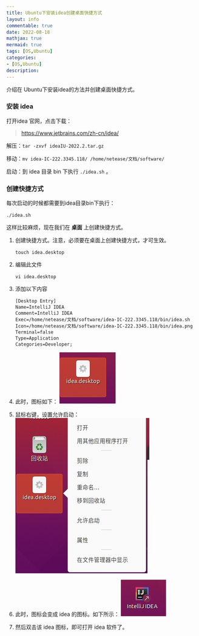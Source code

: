 ```yaml
---
title: Ubuntu下安装idea创建桌面快捷方式
layout: info
commentable: true
date: 2022-08-18
mathjax: true
mermaid: true
tags: [OS,Ubuntu]
categories: 
- [OS,Ubuntu]
description:
---
```


介绍在 Ubuntu下安装idea的方法并创建桌面快捷方式。

<!--more-->

### 安装 idea

打开idea 官网，点击下载：

> https://www.jetbrains.com/zh-cn/idea/

解压：`tar -zxvf ideaIU-2022.2.tar.gz`

移动：`mv idea-IC-222.3345.118/ /home/netease/文档/software/`

启动：到 idea 目录 bin 下执行 `./idea.sh` 。

### 创建快捷方式

每次启动的时候都需要到idea目录bin下执行：

```
./idea.sh
```

这样比较麻烦，现在我们在 **桌面** 上创建快捷方式。

1. 创建快捷方式。注意，必须要在桌面上创建快捷方式，才可生效。

   ```
   touch idea.desktop
   ```

2. 编辑此文件

   ```
   vi idea.desktop
   ```

3. 添加以下内容

   ```
   [Desktop Entry]
   Name=IntelliJ IDEA
   Comment=IntelliJ IDEA
   Exec=/home/netease/文档/software/idea-IC-222.3345.118/bin/idea.sh
   Icon=/home/netease/文档/software/idea-IC-222.3345.118/bin/idea.png
   Terminal=false
   Type=Application
   Categories=Developer;
   ```

4. 此时，图标如下：
   ![image-20220818155022689](asserts/image-20220818155022689.png)

5. 鼠标右键，设置允许启动：
   ![image-20220818155635581](asserts/image-20220818155635581.png)

6. 此时，图标会变成 idea 的图标。如下所示：
   ![image-20220818155805234](asserts/image-20220818155805234.png)

7. 然后双击该 idea 图标，即可打开 idea 软件了。



